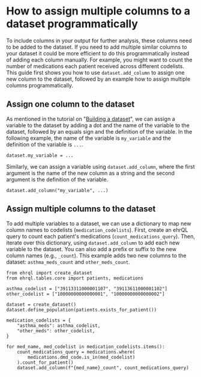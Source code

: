 # How to assign multiple columns to a dataset programmatically

To include columns in your output for further analysis, these columns need to be added to the dataset.
If you need to add multiple similar columns to your dataset it could be more efficient to do this programmatically instead of adding each column manually.
For example, you might want to count the number of medications each patient received across different codelists.
This guide first shows you how to use `dataset.add_column` to assign one new column to the dataset, followed by an example how to assign multiple columns programmatically.

## Assign one column to the dataset

As mentioned in the tutorial on "[Building a dataset](../tutorial/building-a-dataset/index.md#datasets)",
we can assign a variable to the dataset by adding a dot and the name of the variable to the dataset,
followed by an equals sign and the definition of the variable.
In the following example, the name of the variable is `my_variable`
and the definition of the variable is `...`.

``` { .python .no-copy }
dataset.my_variable = ...
```

Similarly, we can assign a variable using `dataset.add_column`, where the first argument is the
name of the new column as a string and the second argument is the definition of the variable.

``` { .python .no-copy }
dataset.add_column("my_variable", ...)
```

## Assign multiple columns to the dataset

To add multiple variables to a dataset, we can use a dictionary to map new column names to codelists (`medication_codelists`).
First, create an ehrQL query to count each patient's medications (`count_medications_query`).
Then, iterate over this dictionary, using `dataset.add_column` to add each new variable to the dataset.
You can also add a prefix or suffix to the new column names (e.g., `_count`).
This example adds two new columns to the dataset: `asthma_meds_count` and `other_meds_count`.

```ehrql
from ehrql import create_dataset
from ehrql.tables.core import patients, medications

asthma_codelist = ["39113311000001107", "39113611000001102"]
other_codelist = ["10000000000000001", "10000000000000002"]

dataset = create_dataset()
dataset.define_population(patients.exists_for_patient())

medication_codelists = {
    "asthma_meds": asthma_codelist,
    "other_meds": other_codelist,
}

for med_name, med_codelist in medication_codelists.items():
    count_medications_query = medications.where(
        medications.dmd_code.is_in(med_codelist)
    ).count_for_patient()
    dataset.add_column(f"{med_name}_count", count_medications_query)
```
